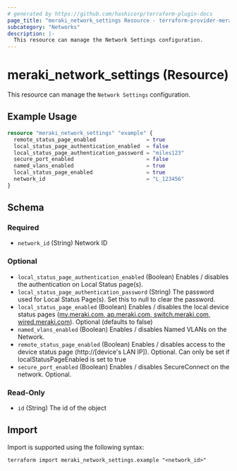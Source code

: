 ```yaml
---
# generated by https://github.com/hashicorp/terraform-plugin-docs
page_title: "meraki_network_settings Resource - terraform-provider-meraki"
subcategory: "Networks"
description: |-
  This resource can manage the Network Settings configuration.
---
```


# meraki_network_settings (Resource)

This resource can manage the `Network Settings` configuration.

## Example Usage

```terraform
resource "meraki_network_settings" "example" {
  remote_status_page_enabled                = true
  local_status_page_authentication_enabled  = false
  local_status_page_authentication_password = "miles123"
  secure_port_enabled                       = false
  named_vlans_enabled                       = true
  local_status_page_enabled                 = true
  network_id                                = "L_123456"
}
```

<!-- schema generated by tfplugindocs -->
## Schema

### Required

- `network_id` (String) Network ID

### Optional

- `local_status_page_authentication_enabled` (Boolean) Enables / disables the authentication on Local Status page(s).
- `local_status_page_authentication_password` (String) The password used for Local Status Page(s). Set this to null to clear the password.
- `local_status_page_enabled` (Boolean) Enables / disables the local device status pages (<a target='_blank' href='http://my.meraki.com/'>my.meraki.com, </a><a target='_blank' href='http://ap.meraki.com/'>ap.meraki.com, </a><a target='_blank' href='http://switch.meraki.com/'>switch.meraki.com, </a><a target='_blank' href='http://wired.meraki.com/'>wired.meraki.com</a>). Optional (defaults to false)
- `named_vlans_enabled` (Boolean) Enables / disables Named VLANs on the Network.
- `remote_status_page_enabled` (Boolean) Enables / disables access to the device status page (<a target='_blank'>http://[device's LAN IP])</a>. Optional. Can only be set if localStatusPageEnabled is set to true
- `secure_port_enabled` (Boolean) Enables / disables SecureConnect on the network. Optional.

### Read-Only

- `id` (String) The id of the object

## Import

Import is supported using the following syntax:

```shell
terraform import meraki_network_settings.example "<network_id>"
```
